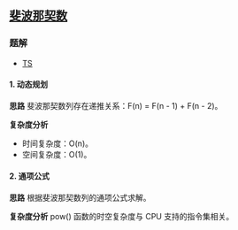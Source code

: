 ## [斐波那契数](https://leetcode-cn.com/problems/fibonacci-number/)
### 题解
+ [TS](../../ts/512/509.ts)

#### 1. 动态规划
**思路**
斐波那契数列存在递推关系：F(n) = F(n - 1) + F(n - 2)。

**复杂度分析**
+ 时间复杂度：O(n)。
+ 空间复杂度：O(1)。

#### 2. 通项公式
**思路**
根据斐波那契数列的通项公式求解。

**复杂度分析**
pow() 函数的时空复杂度与 CPU 支持的指令集相关。
